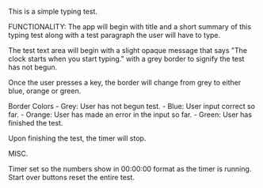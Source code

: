 This is a simple typing test.

FUNCTIONALITY:
The app will begin with title and a short summary of this typing test along with
a test paragraph the user will have to type.

The test text area will begin with a slight opaque message that says "The clock starts when you start typing." with a grey border to signify the test has not begun.

Once the user presses a key, the border will change from grey to either blue, orange or green.

Border Colors
    - Grey: User has not begun test.
    - Blue: User input correct so far.
    - Orange: User has made an error in the input so far.
    - Green: User has finished the test.

Upon finishing the test, the timer will stop.

MISC.

Timer set so the numbers show in 00:00:00 format as the timer is running.
Start over buttons reset the entire test.